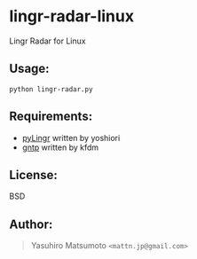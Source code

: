 lingr-radar-linux
=================

Lingr Radar for Linux

Usage:
------

    python lingr-radar.py

Requirements:
-------------

* [pyLingr](https://github.com/yoshiori/pyLingr) written by yoshiori
* [gntp](https://github.com/kfdm/gntp) written by kfdm

License:
--------

BSD

Author:
-------

> Yasuhiro Matsumoto `<mattn.jp@gmail.com>`

